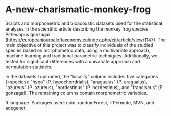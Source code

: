# A-new-charismatic-monkey-frog
Scripts and morphometric and bioacoustic datasets used for the statistical analyses in the scientific article describing the monkey frog species Pithecopus gonzagai (https://europeanjournaloftaxonomy.eu/index.php/ejt/article/view/1147). The main objective of this project was to classify individuals of the studied species based on morphometric data, using a multivariate approach, machine learning and traditional parametric techniques. Additionally, we tested for significant differences with a univariate approach and permutation statistics.

In the datasets I uploaded, the "locality" column includes five categories (=species): "hypo" (P. hypochondrialis), "araguaius" (P. araguaius), "azureus" (P. azureus), "nordestinus" (P. nordestinus), and "franciscus" (P. gonzagai). The remaining columns contain morphometric variables.

R language. Packages used: coin, randomForest, rfPermute, MVN, and adegenet.
